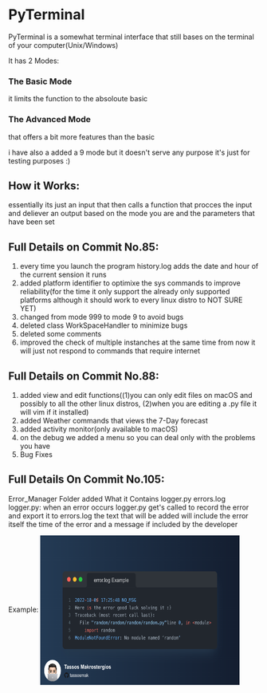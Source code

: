 # PyTerminal

PyTerminal is a somewhat terminal interface that still bases on the terminal of your computer(Unix/Windows)

It has 2 Modes:

### The Basic Mode 
it limits the function to the absoloute basic 

### The Advanced Mode 
that offers a bit more features than the basic 

i have also a added a 9 mode but it doesn't serve any purpose it's just for testing purposes :)

## How it Works:
essentially its just an input that then calls a function that procces the input and deliever an 
output based on the mode you are and the parameters that have been set

## Full Details on Commit No.85:
1) every time you launch the program history.log adds the date and hour of the current sension it runs
2) added platform identifier to optimixe the sys commands to improve reliability(for the time it only support the already only supported platforms although it should work to every linux distro to NOT SURE YET)
3) changed from mode 999 to mode 9 to avoid bugs
4) deleted class WorkSpaceHandler to minimize bugs
5) deleted some comments
6) improved the check of multiple instanches at the same time from now it will just not respond to commands that require internet

## Full Details on Commit No.88:
1) added view and edit functions((1)you can only edit files on macOS and possibly to all the other linux distros, (2)when you are editing a .py file it will vim if it installed)
2) added Weather commands that views the 7-Day forecast 
3) added activity monitor(only available to macOS)
4) on the debug we added a menu so you can deal only with the problems you have
5) Bug Fixes

## Full Details On Commit No.105:
 Error_Manager Folder added What it Contains
      logger.py
      errors.log
 logger.py:
  when an error occurs logger.py get's called to record the error and export it to errors.log
  the text that will be added will include the error itself the time of the error and a message if included by the developer 
  
  
  
  Example:
  <img src="GitHub_screenshots/Snap.png" align="center" height="300" width="400">
 





